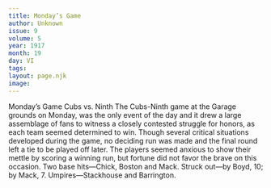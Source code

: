 ```yaml
---
title: Monday’s Game
author: Unknown
issue: 9
volume: 5
year: 1917
month: 19
day: VI
tags:
layout: page.njk
image:
---
```

Monday’s Game    Cubs vs. Ninth    The Cubs-Ninth game at the Garage grounds on Monday, was the only event of the day and it drew a large assemblage of fans to witness a closely contested struggle for honors, as each team seemed determined to win.       Though several critical situations developed during the game, no deciding run was made and the final round left a tie to be played off later. The players seemed anxious to show their mettle by scoring a winning run, but fortune did not favor the brave on this occasion.       Two base hits—Chick, Boston and Mack.    Struck out—by Boyd, 10; by Mack, 7.    Umpires—Stackhouse and Barrington. 
